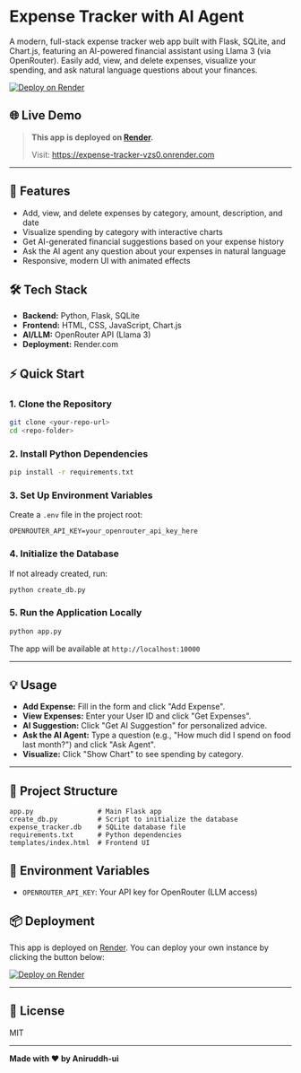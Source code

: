 # Expense Tracker with AI Agent

A modern, full-stack expense tracker web app built with Flask, SQLite, and Chart.js, featuring an AI-powered financial assistant using Llama 3 (via OpenRouter). Easily add, view, and delete expenses, visualize your spending, and ask natural language questions about your finances.

[![Deploy on Render](https://render.com/images/deploy-to-render-button.svg)](https://render.com/)

## 🌐 Live Demo
> **This app is deployed on [Render](https://render.com/).**
> 
> Visit: https://expense-tracker-vzs0.onrender.com
---

## 🚀 Features
- Add, view, and delete expenses by category, amount, description, and date
- Visualize spending by category with interactive charts
- Get AI-generated financial suggestions based on your expense history
- Ask the AI agent any question about your expenses in natural language
- Responsive, modern UI with animated effects

## 🛠️ Tech Stack
- **Backend:** Python, Flask, SQLite
- **Frontend:** HTML, CSS, JavaScript, Chart.js
- **AI/LLM:** OpenRouter API (Llama 3)
- **Deployment:** Render.com

## ⚡ Quick Start

### 1. Clone the Repository
```bash
git clone <your-repo-url>
cd <repo-folder>
```

### 2. Install Python Dependencies
```bash
pip install -r requirements.txt
```

### 3. Set Up Environment Variables
Create a `.env` file in the project root:
```
OPENROUTER_API_KEY=your_openrouter_api_key_here
```

### 4. Initialize the Database
If not already created, run:
```bash
python create_db.py
```

### 5. Run the Application Locally
```bash
python app.py
```
The app will be available at `http://localhost:10000`

---

## 💡 Usage
- **Add Expense:** Fill in the form and click "Add Expense".
- **View Expenses:** Enter your User ID and click "Get Expenses".
- **AI Suggestion:** Click "Get AI Suggestion" for personalized advice.
- **Ask the AI Agent:** Type a question (e.g., "How much did I spend on food last month?") and click "Ask Agent".
- **Visualize:** Click "Show Chart" to see spending by category.

---

## 📁 Project Structure
```
app.py                # Main Flask app
create_db.py          # Script to initialize the database
expense_tracker.db    # SQLite database file
requirements.txt      # Python dependencies
templates/index.html  # Frontend UI
```

## 🔑 Environment Variables
- `OPENROUTER_API_KEY`: Your API key for OpenRouter (LLM access)

## 📦 Deployment
This app is deployed on [Render](https://render.com/). You can deploy your own instance by clicking the button below:

[![Deploy on Render](https://render.com/images/deploy-to-render-button.svg)](https://render.com/)

---

## 📝 License
MIT

---
**Made with ❤️ by Aniruddh-ui**
